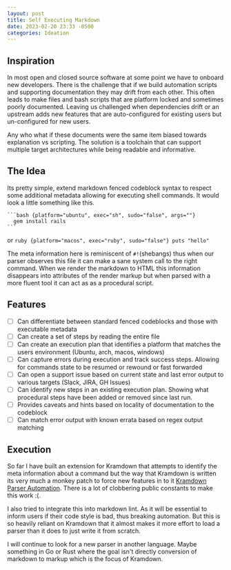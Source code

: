 ```yaml
---
layout: post
title: Self Executing Markdown
date: 2023-02-20 23:33 -0500
categories: Ideation
---
```


## Inspiration

In most open and closed source software at some point we have to onboard new developers. There is the challenge that if we build automation scripts and supporting documentation they may drift from each other. This often leads to make files and bash scripts that are platform locked and sometimes poorly documented. Leaving us challenged when dependencies drift or an upstream adds new features that are auto-configured for existing users but un-configured for new users.

Any who what if these documents were the same item biased towards explanation vs scripting. The solution is a toolchain that can support multiple target architectures while being readable and informative.

## The Idea

Its pretty simple, extend markdown fenced codeblock syntax to respect some additional metadata allowing for executing shell commands. It would look a little something like this.

    ```bash {platform="ubuntu", exec="sh", sudo="false", args=""}
      gem install rails
    ```
or
    ```ruby {platform="macos", exec="ruby", sudo="false"}
      puts "hello"
    ```

The meta information here is reminiscent of `#!`(shebangs) thus when our parser observes this file it can make a sane system call to the right command. When we render the markdown to HTML this information disappears into attributes of the render markup but when parsed with a more fluent tool it can act as as a procedural script.

## Features

- [ ] Can differentiate between standard fenced codeblocks and those with executable metadata
- [ ] Can create a set of steps by reading the entire file
- [ ] Can create an execution plan that identifies a platform that matches the users environment (Ubuntu, arch, macos, windows)
- [ ] Can capture errors during execution and track success steps. Allowing for commands state to be resumed or rewound or fast forwarded
- [ ] Can open a support issue based on current state and last error output to various targets (Slack, JIRA, GH Issues)
- [ ] Can identify new steps in an existing execution plan. Showing what procedural steps have been added or removed since last run.
- [ ] Provides caveats and hints based on locality of documentation to the codeblock
- [ ] Can match error output with known errata based on regex output matching

## Execution

So far I have built an extension for Kramdown that attempts to identify the meta information about a command but the way that Kramdown is written its very much a monkey patch to force new features in to it [Kramdown Parser Automation](https://github.com/ninjapanzer/kramdown-parser-automation). There is a lot of clobbering public constants to make this work :(.

I also tried to integrate this into markdown lint. As it will be essential to inform users if their code style is bad, thus breaking automation. But this is so heavily reliant on Kramdown that it almost makes it more effort to load a parser than it does to just write it from scratch.

I will continue to look for a new parser in another language. Maybe something in Go or Rust where the goal isn't directly conversion of markdown to markup which is the focus of Kramdown.

